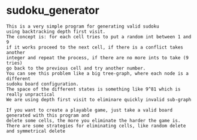 # sudoku_generator

	This is a very simple program for generating valid sudoku 
	using backtracking depth first visit.
	The concept is: for each cell tries to put a random int between 1 and 9
	if it works proceed to the next cell, if there is a conflict takes another
	integer and repeat the process, if there are no more ints to take (9 tries)
	go back to the previous cell and try another number.
	You can see this problem like a big tree-graph, where each node is a different 
	sudoku board configuration.
	The space of the different states is something like 9^81 which is really unpractical
	We are using depth first visit to eliminare quickly invalid sub-graph

	If you want to create a playable game, just take a valid board generated with this program and 
	delete some cells, the more you eliminate the harder the game is.
	There are some strategies for eliminating cells, like random delete and symmetrical delete
	
